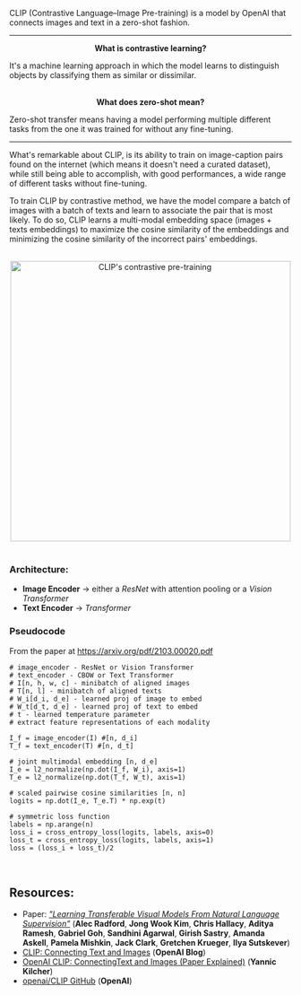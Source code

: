 CLIP (Contrastive Language–Image Pre-training) is a model by OpenAI that connects images and text in a zero-shot fashion.

---

<p align='center'><b>What is contrastive learning?</b></p>
  It's a machine learning approach in which the model learns to distinguish objects by classifying them as similar or dissimilar.

<br>
<br>

<p align='center'><b>What does zero-shot mean?</b></p>
  Zero-shot transfer means having a model performing multiple different tasks from the one it was trained for without any fine-tuning.

---

What's remarkable about CLIP, is its ability to train on image-caption pairs found on the internet (which means it doesn't need a curated dataset), while still being able to accomplish, with good performances, a wide range of different tasks without fine-tuning.

To train CLIP by contrastive method, we have the model compare a batch of images with a batch of texts and learn to associate the pair that is most likely.
To do so, CLIP learns a multi-modal embedding space (images + texts embeddings) to maximize the cosine similarity of the embeddings and minimizing the cosine similarity of the incorrect pairs' embeddings.

<br>
<div align="center">
    <img src="https://openaiassets.blob.core.windows.net/$web/clip/draft/20210104b/overview-a.svg" alt="CLIP's contrastive pre-training" width="500">
</div>
<br>

### Architecture:
* **Image Encoder**  ->  either a *ResNet* with attention pooling or a *Vision Transformer*
* **Text Encoder**  ->  *Transformer*

### Pseudocode
From the paper at https://arxiv.org/pdf/2103.00020.pdf
```
# image_encoder - ResNet or Vision Transformer
# text_encoder - CBOW or Text Transformer
# I[n, h, w, c] - minibatch of aligned images
# T[n, l] - minibatch of aligned texts
# W_i[d_i, d_e] - learned proj of image to embed
# W_t[d_t, d_e] - learned proj of text to embed
# t - learned temperature parameter
# extract feature representations of each modality

I_f = image_encoder(I) #[n, d_i]
T_f = text_encoder(T) #[n, d_t]

# joint multimodal embedding [n, d_e]
I_e = l2_normalize(np.dot(I_f, W_i), axis=1)
T_e = l2_normalize(np.dot(T_f, W_t), axis=1)

# scaled pairwise cosine similarities [n, n]
logits = np.dot(I_e, T_e.T) * np.exp(t)

# symmetric loss function
labels = np.arange(n)
loss_i = cross_entropy_loss(logits, labels, axis=0)
loss_t = cross_entropy_loss(logits, labels, axis=1)
loss = (loss_i + loss_t)/2
```

<br>


## Resources:
* Paper: [*"Learning Transferable Visual Models From Natural Language Supervision"*](https://arxiv.org/abs/2103.00020) (**Alec Radford**, **Jong Wook Kim**, **Chris Hallacy**, **Aditya Ramesh**, **Gabriel Goh**, **Sandhini Agarwal**, **Girish Sastry**, **Amanda Askell**, **Pamela Mishkin**, **Jack Clark**, **Gretchen Krueger**, **Ilya Sutskever**)
* [CLIP: Connecting Text and Images](https://openai.com/blog/clip/) (**OpenAI Blog**)
*  [OpenAI CLIP: ConnectingText and Images (Paper Explained)](https://www.youtube.com/watch?v=T9XSU0pKX2E) (**Yannic Kilcher**)
* [openai/CLIP GitHub](https://github.com/openai/CLIP) (**OpenAI**)
